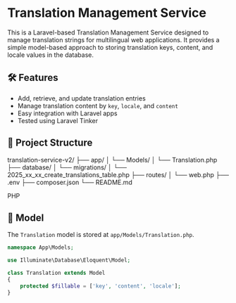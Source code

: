 # Translation Management Service

This is a Laravel-based Translation Management Service designed to manage translation strings for multilingual web applications. It provides a simple model-based approach to storing translation keys, content, and locale values in the database.

## 🛠️ Features

- Add, retrieve, and update translation entries
- Manage translation content by `key`, `locale`, and `content`
- Easy integration with Laravel apps
- Tested using Laravel Tinker

## 📂 Project Structure

translation-service-v2/
├── app/
│ └── Models/
│ └── Translation.php
├── database/
│ └── migrations/
│ └── 2025_xx_xx_create_translations_table.php
├── routes/
│ └── web.php
├── .env
├── composer.json
└── README.md

PHP

## 🧬 Model

The `Translation` model is stored at `app/Models/Translation.php`.

```php
namespace App\Models;

use Illuminate\Database\Eloquent\Model;

class Translation extends Model
{
    protected $fillable = ['key', 'content', 'locale'];
}
